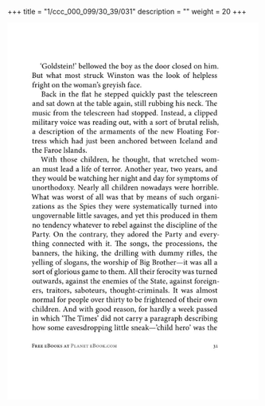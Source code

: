 +++
title = "1/ccc_000_099/30_39/031"
description = ""
weight = 20
+++

<img class="center-fit-jpg" src="/jpg_/out_jpg_1984__031.jpg" ></img>

